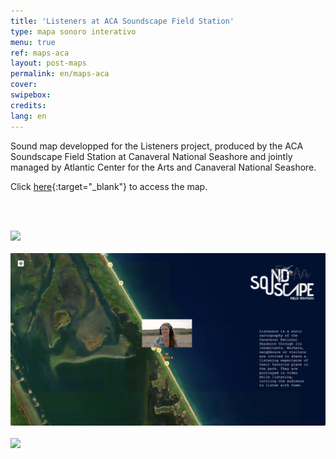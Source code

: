 ```yaml
---
title: 'Listeners at ACA Soundscape Field Station'
type: mapa sonoro interativo
menu: true
ref: maps-aca
layout: post-maps
permalink: en/maps-aca
cover:
swipebox: 
credits: 
lang: en
---
```


Sound map developped for the Listeners project, produced by the  ACA Soundscape Field Station at Canaveral National Seashore and jointly managed by Atlantic Center for the Arts and Canaveral National Seashore.

Click [here](https://felixblume.com/acasoundscapemap.html){:target="_blank"} to access the map.

<br><br>

<img src="../assets/posts/maps-aca1.png" class="img-border">
<br><br>

<img src="../assets/posts/maps-aca2.png" class="img-border">
<br><br>

<img src="../assets/posts/maps-aca3.png" class="img-border">
<br><br>

